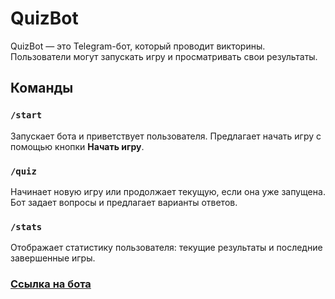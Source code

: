 # QuizBot

QuizBot — это Telegram-бот, который проводит викторины. Пользователи могут запускать игру и просматривать свои результаты.

## Команды

### `/start`
Запускает бота и приветствует пользователя. Предлагает начать игру с помощью кнопки **Начать игру**.

### `/quiz`
Начинает новую игру или продолжает текущую, если она уже запущена. Бот задает вопросы и предлагает варианты ответов.

### `/stats`
Отображает статистику пользователя: текущие результаты и последние завершенные игры.

### [Ссылка на бота](https://t.me/QuizCifrotecbot)
